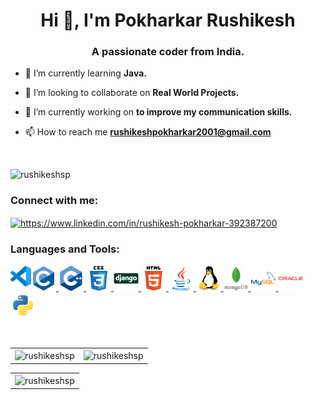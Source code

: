 <h1 align="center">Hi 👋, I'm Pokharkar Rushikesh</h1>
<h3 align="center">A passionate coder from India.</h3>

- 🌱 I’m currently learning **Java.**

- 👯 I’m looking to collaborate on **Real World Projects.**

- 🔭 I’m currently working on **to improve my communication skills.**

- 📫 How to reach me **rushikeshpokharkar2001@gmail.com**

<br>
<p align="left"> <img src="https://komarev.com/ghpvc/?username=rushikeshsp&label=Profile%20views&color=0e75b6&style=flat" alt="rushikeshsp" width=160px/> </p>


<h3 align="left">Connect with me:</h3>
<p align="left">
<a href="https://www.linkedin.com/in/pokharkar-rs" target="blank"><img align="center" src="https://user-images.githubusercontent.com/54509629/135730249-efac72bc-a6e2-4d31-a693-864bbbc2afac.gif" alt="https://www.linkedin.com/in/rushikesh-pokharkar-392387200" height="50" width="50" /></a><br>

<h3 align="left">Languages and Tools:</h3>
<p align="left"> <a><img align="left" alt="Visual Studio Code" width="33px" src="https://raw.githubusercontent.com/github/explore/80688e429a7d4ef2fca1e82350fe8e3517d3494d/topics/visual-studio-code/visual-studio-code.png" /></a><a href="https://www.cprogramming.com/" target="_blank" rel="noreferrer"> <img src="https://raw.githubusercontent.com/devicons/devicon/master/icons/c/c-original.svg" alt="c" width="40" height="40"/></a><a href="https://www.w3schools.com/cpp/" target="_blank" rel="noreferrer"> <img src="https://raw.githubusercontent.com/devicons/devicon/master/icons/cplusplus/cplusplus-original.svg" alt="cplusplus" width="40" height="40"/> </a><a href="https://www.w3schools.com/css/" target="_blank" rel="noreferrer"> <img src="https://raw.githubusercontent.com/devicons/devicon/master/icons/css3/css3-original-wordmark.svg" alt="css3" width="40" height="40"/> </a> <a href="https://www.djangoproject.com/" target="_blank" rel="noreferrer"> <img src="https://raw.githubusercontent.com/devicons/devicon/master/icons/django/django-original.svg" alt="django" width="40" height="40"/> </a> <a href="https://www.w3.org/html/" target="_blank" rel="noreferrer"> <img src="https://raw.githubusercontent.com/devicons/devicon/master/icons/html5/html5-original-wordmark.svg" alt="html5" width="40" height="40"/> </a> <a href="https://www.java.com" target="_blank" rel="noreferrer"> <img src="https://raw.githubusercontent.com/devicons/devicon/master/icons/java/java-original.svg" alt="java" width="40" height="40"/> </a> <a href="https://www.linux.org/" target="_blank" rel="noreferrer"> <img src="https://raw.githubusercontent.com/devicons/devicon/master/icons/linux/linux-original.svg" alt="linux" width="40" height="40"/> </a> <a href="https://www.mongodb.com/" target="_blank" rel="noreferrer"> <img src="https://raw.githubusercontent.com/devicons/devicon/master/icons/mongodb/mongodb-original-wordmark.svg" alt="mongodb" width="40" height="40"/> </a> <a href="https://www.mysql.com/" target="_blank" rel="noreferrer"> <img src="https://raw.githubusercontent.com/devicons/devicon/master/icons/mysql/mysql-original-wordmark.svg" alt="mysql" width="40" height="40"/> </a> <a href="https://www.oracle.com/" target="_blank" rel="noreferrer"> <img src="https://raw.githubusercontent.com/devicons/devicon/master/icons/oracle/oracle-original.svg" alt="oracle" width="40" height="40"/> </a> <a href="https://www.python.org" target="_blank" rel="noreferrer"> <img src="https://raw.githubusercontent.com/devicons/devicon/master/icons/python/python-original.svg" alt="python" width="40" height="40"/> </a> </p>

<br>

<table>
    <tr>
        <td>
            <img align="center" src="https://github-readme-stats.vercel.app/api?username=rushikeshsp&show_icons=true&theme=radical&locale=en" alt="rushikeshsp" />
        </td>
        <td>
            <img align="center" src="https://github-readme-stats.vercel.app/api/top-langs?username=rushikeshsp&show_icons=true&locale=en&layout=compact&theme=radical" alt="rushikeshsp" />
        </td>
    </tr>
</table>
<table>
    <tr>
        <td valign="top">
            <img align="center" src="https://github-readme-streak-stats.herokuapp.com/?user=rushikeshsp&theme=radical" alt="rushikeshsp" />
        </td>
    </tr>
</table>
